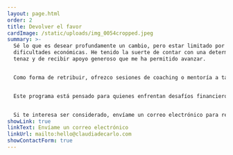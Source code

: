 ```yaml
---
layout: page.html
order: 2
title: Devolver el favor
cardImage: /static/uploads/img_0054cropped.jpeg
summary: >-
  Sé lo que es desear profundamente un cambio, pero estar limitado por las
  dificultades económicas. He tenido la suerte de contar con una determinación
  tenaz y de recibir apoyo generoso que me ha permitido avanzar.


  Como forma de retribuir, ofrezco sesiones de coaching o mentoría a tarifa reducida para acompañar a otras personas en su camino. Las plazas son limitadas y dependen de disponibilidad.


  Este programa está pensado para quienes enfrentan desafíos financieros, pero están profundamente comprometidos con su crecimiento y transformación personal.


  Si te interesa ser considerado, envíame un correo electrónico para registrar tu interés y me pondré en contacto contigo.
showLink: true
linkText: Envíame un correo electrónico
linkUrl: mailto:hello@claudiadecarlo.com
showContactForm: true
---
```

